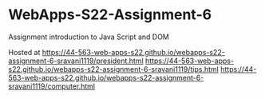 # WebApps-S22-Assignment-6
Assignment introduction to Java Script and DOM

Hosted at https://44-563-web-apps-s22.github.io/webapps-s22-assignment-6-sravani1119/president.html
          https://44-563-web-apps-s22.github.io/webapps-s22-assignment-6-sravani1119/tips.html
          https://44-563-web-apps-s22.github.io/webapps-s22-assignment-6-sravani1119/computer.html
